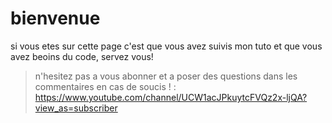 # bienvenue

si vous etes sur cette page c'est que vous avez suivis mon tuto et que vous avez beoins du code, servez vous!

>n'hesitez pas a vous abonner et a poser des questions dans les commentaires en cas de soucis ! : https://www.youtube.com/channel/UCW1acJPkuytcFVQz2x-ljQA?view_as=subscriber
